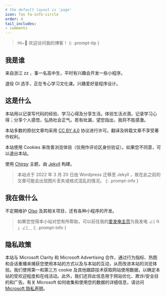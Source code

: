```yaml
---
# the default layout is 'page'
icon: fas fa-info-circle
order: 4
tail_includes:
- comments
---
```


> Hi~👋 欢迎访问我的博客！
{: .prompt-tip }

## 我是谁

来自浙江 zz ，事一名高中生，平时有兴趣会开发一些小程序。

退役 OI 选手，正在专心学习文化课。兴趣爱好是程序设计。

## 这是什么

本站用以记录写代码的经验、学习心得及分享生活。体验生活点滴，记录学习心得；分享个人感悟，弘扬社会正气。若有纰漏，望您指出，我将不胜感激。

本站多数的原创文章均采用 [CC BY 4.0](https://creativecommons.org/licenses/by/4.0/ "一个著作协议") 协议进行许可。翻译及转载文章不享受著作权利。

本站使用 Cookies 来改善浏览体验（仅用作评论区身份验证）。如果您不同意，可以退出本站。

使用 [Chirpy](https://chirpy.cotes.page/ "一个博客主题") 主题，由 [Jekyll](https://jekyllrb.com/ "一个博客框架") 构建。

> 本站点于 2022 年 3 月 20 日由 Wordpress 迁移至 Jekyll ，故在此之前的文章可能会出现图片丢失或格式混乱的情况。
{: .prompt-info }

## 我在做什么

不定期维护 [OIso](https://www.oiso.cf/ "一个搜索引擎") 及其相关项目，还有各种小程序的开发。

> 如果您觉得本小站对您有所帮助，可以前往我的[爱发电主页](https://afdian.net/a/diyanqi "一个赞助平台")为我发电 ∠( ᐛ 」∠)＿
{: .prompt-info }

## 隐私政策

本站与 Microsoft Clarity 和 Microsoft Advertising 合作，通过行为指标、热图和会话重播来捕获您使用本站的方式以及与本站的互动，从而改进本站的浏览体验。我们使用第一和第三方 cookie 及其他跟踪技术获取网站使用数据，以确定本站的受欢迎程度和在线活动。此外，我们还将此信息用于网站优化、欺诈/安全目的和广告。有关 Microsoft 如何收集和使用您的数据的详细信息，请访问 [Microsoft 隐私声明](https://privacy.microsoft.com/privacystatement)。

<!-- ---

<div id="vcomments"></div>
<script type="module">
    import { init } from 'https://registry.npmmirror.com/@waline/client/3.0.0-alpha.1/files/dist/waline.mjs';
    const darkModeMediaQuery = window.matchMedia('(prefers-color-scheme: dark)');
    const bodyElement = document.getElementsByTagName('body')[0];
    const htmlElement = document.getElementsByTagName('html')[0];
    function syncColorMode() {
        const datamode = htmlElement.getAttribute('data-mode');
        if (datamode) {
            bodyElement.setAttribute("color-mode", datamode);
        } else {
            if (darkModeMediaQuery.matches) {
                bodyElement.setAttribute("color-mode", "dark");
            } else {
                bodyElement.setAttribute("color-mode", "light");
            }
        }
    }
    syncColorMode();
    init({
        el: '#vcomments',
        serverURL: 'https://waline.amzcd.top',
        reaction: true,
        dark: 'body[color-mode="dark"]',
        emoji: [
            '//github.elemecdn.com/@waline/emojis@1.1.0/bilibili',
            '//github.elemecdn.com/@waline/emojis@1.1.0/tw-emoji'
        ],
        locale: {
            placeholder: '你猜我的评论区在等待谁？（留下邮箱可收取回复通知）'
        },
        turnstileKey: "0x4AAAAAAAFWv6PMNbfWlJDz"
    });
    darkModeMediaQuery.addListener((event) => {
        syncColorMode();
    });
    const observer = new MutationObserver((mutationsList) => {
        syncColorMode();
    });
    observer.observe(htmlElement, { attributes: true, attributeOldValue: true });
</script> -->